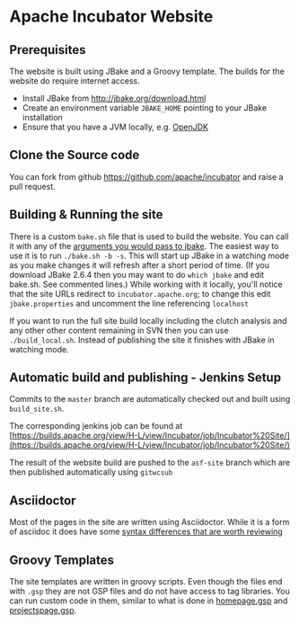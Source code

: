 # Apache Incubator Website

## Prerequisites

The website is built using JBake and a Groovy template.
The builds for the website do require internet access.

- Install JBake from http://jbake.org/download.html
- Create an environment variable `JBAKE_HOME` pointing to your JBake installation
- Ensure that you have a JVM locally, e.g. [OpenJDK](http://openjdk.java.net/install/)

## Clone the Source code

You can fork from github https://github.com/apache/incubator and raise a pull request.

## Building & Running the site

There is a custom `bake.sh` file that is used to build the website.
You can call it with any of the [arguments you would pass to jbake](http://jbake.org/docs/2.5.1/#bake_command).
The easiest way to use it is to run `./bake.sh -b -s`.
This will start up JBake in a watching mode as you make changes it will refresh after a short period of time.
(If you download JBake 2.6.4 then you may want to do `which jbake` and edit bake.sh. See commented lines.)
While working with it locally, you'll notice that the site URLs redirect to `incubator.apache.org`;
to change this edit `jbake.properties` and uncomment the line referencing `localhost`

If you want to run the full site build locally including the clutch analysis and any other other content
remaining in SVN then you can use `./build_local.sh`. Instead of publishing the site it finishes with JBake
in watching mode.

## Automatic build and publishing - Jenkins Setup

Commits to the `master` branch are automatically checked out and built using `build_site.sh`.

The corresponding jenkins job can be found at [https://builds.apache.org/view/H-L/view/Incubator/job/Incubator%20Site/](https://builds.apache.org/view/H-L/view/Incubator/job/Incubator%20Site/)

The result of the website build are pushed to the `asf-site` branch which are then published automatically using `gitwcsub`

## Asciidoctor

Most of the pages in the site are written using Asciidoctor.
While it is a form of asciidoc it does have some [syntax differences that are worth reviewing](http://asciidoctor.org/docs/asciidoc-syntax-quick-reference/)

## Groovy Templates

The site templates are written in groovy scripts.
Even though the files end with `.gsp` they are not GSP files and do not have access to tag libraries.
You can run custom code in them, similar to what is done in [homepage.gsp](templates/homepage.gsp) and [projectspage.gsp](templates/projectspage.gsp).
